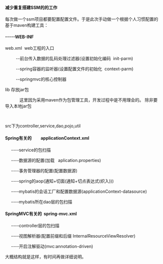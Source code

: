#### 减少重复搭建SSM的的工作
每次做一个ssm项目都要配置配置文件。于是此次手动做一个根据个人习惯配置的
基于maven构建工具：

#### -----WEB-INF

web.xml  web工程的入口

         --前台传入数据的乱码处理过滤器(设置初始化编码  init-parm)

         --spring容器的监听器(设置配置文件的初始化  context-parm)

         --springmvc的核心控制器

  lib 存放jar包

            这里因为采用maven作为包管理工具，开发过程中是不用理会的。
             除非要导入本地jar包

 

src下为controller,service,dao,pojo,util



#### Spring有关的         applicationContext.xml

     ----service的包扫描

     ----数据源的配置(加载   aplication.properties)

     ----事务管理器的配置(配置数据源)

     ----spring的aop(通知+切面(通知+切点表达式(织入)))

     ----mybatis的会话工厂和配置数据源(applicationContext-datasource)

     ----mybatis所在dao层的包扫描

#### SpringMVC有关的  spring-mvc.xml

     ----controller层的包扫描

     ----视图解析器(配置前缀和后缀 InternalResourceViewResolver)

     ----开启注解驱动(mvc:annotation-driven)

大概结构就是这样，有时间再做详细说明。